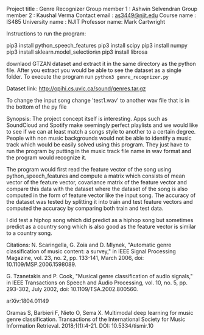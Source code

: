Project title : Genre Recognizer
Group member 1 : Ashwin Selvendran
Group member 2 : Kaushal Verma
Contact email : as3449@njit.edu
Course name : IS485
University name : NJIT
Professor name: Mark Cartwright

Instructions to run the program:

pip3 install python_speech_features 
pip3 install scipy
pip3 install numpy
pip3 install sklearn.model_selection\n
pip3 install librosa

downlaod GTZAN dataset and extract it in the same directory as the python file. After you extract you would be able to see the dataset as a single folder.
To execute the program run `python3 genre_recognizer.py`

Dataset link: http://opihi.cs.uvic.ca/sound/genres.tar.gz

To change the input song change 'test1.wav' to another wav file that is in the bottom of the py file

Synopsis:
The project concept itself is interesting. Apps such as SoundCloud and Spotify make seemingly perfect playlists and we would like to see if we can at least match a songs style to another to a certain degree. People with non music backgrounds would not be able to identify a music track which would be easily solved using this program. They just have to run the program by putting in the music track file name in wav format and the program would recognize it.

The program would first read the feature vector of the song using python_speech_features and compute a matrix which consists of mean vector of the feature vector, covariance matrix of the feature vector and compare this data with the dataset where the dataset of the song is also computed in the form of feature vector like the input song. The accuracy of the dataset was tested by splitting it into train and test feature vectors and computed the accuracy by comparing both train and test data.

I did test a hiphop song which did predict as a hiphop song but sometimes predict as a country song which is also good as the feature vector is similar to a country song.

Citations:
N. Scaringella, G. Zoia and D. Mlynek, "Automatic genre classification of music content: a survey," in IEEE Signal Processing Magazine, vol. 23, no. 2, pp. 133-141, March 2006, doi: 10.1109/MSP.2006.1598089.

G. Tzanetakis and P. Cook, "Musical genre classification of audio signals," in IEEE Transactions on Speech and Audio Processing, vol. 10, no. 5, pp. 293-302, July 2002, doi: 10.1109/TSA.2002.800560.

arXiv:1804.01149

Oramas S, Barbieri F, Nieto O, Serra X. Multimodal deep learning for music genre classification. Transactions of the International Society for Music Information Retrieval. 2018;1(1):4-21. DOI: 10.5334/tismir.10



